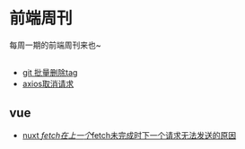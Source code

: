 # 前端周刊
每周一期的前端周刊来也~

## 

* [git 批量删除tag](https://www.jianshu.com/p/83ea11828c8e)
* [axios取消请求](https://github.com/axios/axios#cancellation)

## vue

* [nuxt $fetch在上一个$fetch未完成时下一个请求无法发送的原因](https://github.com/nuxt/nuxt.js/blob/917adc06184efd55a48123269b659adb288a3341/packages/vue-app/template/mixins/fetch.client.js#L83-L89)
